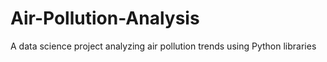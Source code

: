 # Air-Pollution-Analysis
A data science project analyzing air pollution trends using Python libraries
